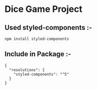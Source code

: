 # Dice Game Project

## Used styled-components :-
```
npm install styled-components
```
## Include in Package :-
```
{
  "resolutions": {
    "styled-components": "^5"
  }
}
```
